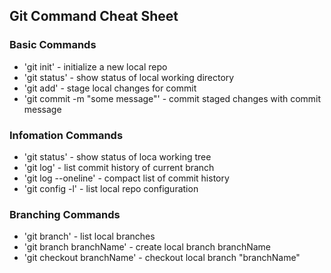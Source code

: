 ## Git Command Cheat Sheet


### Basic Commands

* 'git init' - initialize a new local repo
* 'git status' - show status of local working directory
* 'git add' - stage local changes for commit
* 'git commit -m "some message"' - commit staged changes with commit message

### Infomation Commands
* 'git status' - show status of loca working tree
* 'git log' - list commit history of current branch
* 'git log --oneline' - compact list of commit history
* 'git config -l' - list local repo configuration

### Branching Commands
* 'git branch' - list local branches
* 'git branch branchName' - create local branch branchName
* 'git checkout branchName' - checkout local branch "branchName"
